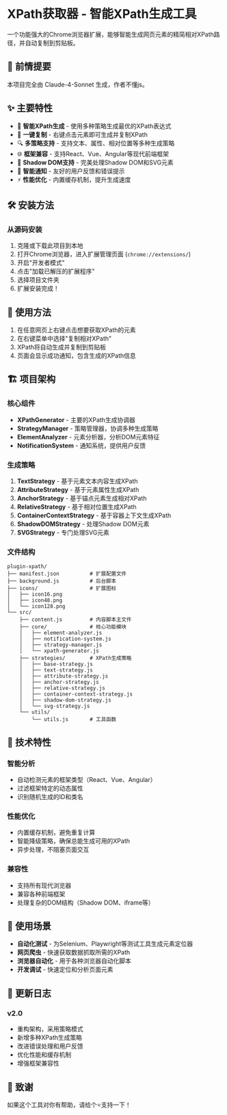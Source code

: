 # XPath获取器 - 智能XPath生成工具

一个功能强大的Chrome浏览器扩展，能够智能生成网页元素的精简相对XPath路径，并自动复制到剪贴板。

## 🙏 前情提要

本项目完全由 Claude-4-Sonnet 生成，作者不懂js。

## ✨ 主要特性

- 🎯 **智能XPath生成** - 使用多种策略生成最优的XPath表达式
- 🚀 **一键复制** - 右键点击元素即可生成并复制XPath
- 🔍 **多策略支持** - 支持文本、属性、相对位置等多种生成策略
- 🌐 **框架兼容** - 支持React、Vue、Angular等现代前端框架
- 🎨 **Shadow DOM支持** - 完美处理Shadow DOM和SVG元素
- 📱 **智能通知** - 友好的用户反馈和错误提示
- ⚡ **性能优化** - 内置缓存机制，提升生成速度

## 🛠️ 安装方法

### 从源码安装

1. 克隆或下载此项目到本地
2. 打开Chrome浏览器，进入扩展管理页面 (`chrome://extensions/`)
3. 开启"开发者模式"
4. 点击"加载已解压的扩展程序"
5. 选择项目文件夹
6. 扩展安装完成！

## 🚀 使用方法

1. 在任意网页上右键点击想要获取XPath的元素
2. 在右键菜单中选择"复制相对XPath"
3. XPath将自动生成并复制到剪贴板
4. 页面会显示成功通知，包含生成的XPath信息

## 🏗️ 项目架构

### 核心组件

- **XPathGenerator** - 主要的XPath生成协调器
- **StrategyManager** - 策略管理器，协调多种生成策略
- **ElementAnalyzer** - 元素分析器，分析DOM元素特征
- **NotificationSystem** - 通知系统，提供用户反馈

### 生成策略

1. **TextStrategy** - 基于元素文本内容生成XPath
2. **AttributeStrategy** - 基于元素属性生成XPath
3. **AnchorStrategy** - 基于锚点元素生成相对XPath
4. **RelativeStrategy** - 基于相对位置生成XPath
5. **ContainerContextStrategy** - 基于容器上下文生成XPath
6. **ShadowDOMStrategy** - 处理Shadow DOM元素
7. **SVGStrategy** - 专门处理SVG元素

### 文件结构

```
plugin-xpath/
├── manifest.json          # 扩展配置文件
├── background.js          # 后台脚本
├── icons/                 # 扩展图标
│   ├── icon16.png
│   ├── icon48.png
│   └── icon128.png
└── src/
    ├── content.js         # 内容脚本主文件
    ├── core/              # 核心功能模块
    │   ├── element-analyzer.js
    │   ├── notification-system.js
    │   ├── strategy-manager.js
    │   └── xpath-generator.js
    ├── strategies/        # XPath生成策略
    │   ├── base-strategy.js
    │   ├── text-strategy.js
    │   ├── attribute-strategy.js
    │   ├── anchor-strategy.js
    │   ├── relative-strategy.js
    │   ├── container-context-strategy.js
    │   ├── shadow-dom-strategy.js
    │   └── svg-strategy.js
    └── utils/
        └── utils.js       # 工具函数
```

## 🔧 技术特性

### 智能分析
- 自动检测元素的框架类型（React、Vue、Angular）
- 过滤框架特定的动态属性
- 识别随机生成的ID和类名

### 性能优化
- 内置缓存机制，避免重复计算
- 智能降级策略，确保总能生成可用的XPath
- 异步处理，不阻塞页面交互

### 兼容性
- 支持所有现代浏览器
- 兼容各种前端框架
- 处理复杂的DOM结构（Shadow DOM、iframe等）

## 🎯 使用场景

- **自动化测试** - 为Selenium、Playwright等测试工具生成元素定位器
- **网页爬虫** - 快速获取数据抓取所需的XPath
- **浏览器自动化** - 用于各种浏览器自动化脚本
- **开发调试** - 快速定位和分析页面元素


## 📝 更新日志

### v2.0
- 重构架构，采用策略模式
- 新增多种XPath生成策略
- 改进错误处理和用户反馈
- 优化性能和缓存机制
- 增强框架兼容性



## 🙏 致谢

如果这个工具对你有帮助，请给个⭐️支持一下！
        
